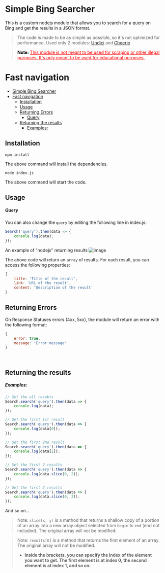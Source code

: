 # Simple Bing Searcher
This is a custom nodejs module that allows you to search for a query on Bing and get the results in a JSON format.
> The code is made to be as simple as possible, so it's not optimized for performance.
> Used only 2 modules: [Undici](https://www.npmjs.com/package/undici) and [Cheerio](https://www.npmjs.com/package/cheerio)

> <p style="color: red">
> <b style="color: black">Note:</b> <u>This module is not meant to be used for scraping or other illegal purposes. It's only meant to be used for educational purposes.</u>
> </p> 

# Fast navigation
- [Simple Bing Searcher](#simple-bing-searcher)
- [Fast navigation](#fast-navigation)
  - [Installation](#installation)
  - [Usage](#usage)
  - [Returning Errors](#returning-errors)
    - [Query](#query)
  - [Returning the results](#returning-the-results)
    - [Examples:](#examples)
	
## Installation
```
npm install
```
The above command will install the dependencies.

```
node index.js
```
The above command will start the code.

## Usage
##### Query
You can also change the `query` by editing the following line in index.js:
```javascript
Search('query').then(data => {
    console.log(data);
});
```
An example of "nodejs" returning results ![image](https://user-images.githubusercontent.com/39243722/201915351-cba14aaa-bda2-4bc5-a51d-9dc7448650b4.png)

The above code will return an `array` of results. For each result, you can access the following properties:
```javascript
{
    title: 'Title of the result',
    link: 'URL of the result',
    content: 'Description of the result'
}
```

## Returning Errors
On Response Statuses errors (4xx, 5xx), the module will return an error with the following format:
```javascript
{
    error: true,
    message: 'Error message'
}
```
<br>

## Returning the results
##### Examples:

```javascript
// Get the all resukts
Search.search('query').then(data => {
    console.log(data);
});
```

```javascript
// Get the first 1st result
Search.search('query').then(data => {
    console.log(data[0]);
});
```

```javascript
// Get the first 2nd result
Search.search('query').then(data => {
    console.log(data[1]);
});
```

```javascript
// Get the first 2 results
Search.search('query').then(data => {
    console.log(data.slice(0, 2));
});
```

```javascript
// Get the first 3 results
Search.search('query').then(data => {
    console.log(data.slice(0, 3));
});
```
And so on...

> Note: `slice(x, y)` is a method that returns a shallow copy of a portion of an array into a new array object selected from `begin` to `end` (end not included). The original array will not be modified.

> Note: `results[0]` is a method that returns the first element of an array. The original array will not be modified.
> - <b>Inside the brackets, you can specify the index of the element you want to get. The first element is at index 0, the second element is at index 1, and so on.</b>
